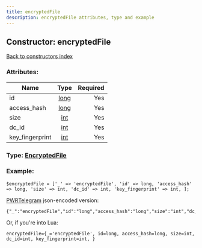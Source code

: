 ```yaml
---
title: encryptedFile
description: encryptedFile attributes, type and example
---
```

## Constructor: encryptedFile  
[Back to constructors index](index.md)



### Attributes:

| Name     |    Type       | Required |
|----------|:-------------:|---------:|
|id|[long](../types/long.md) | Yes|
|access\_hash|[long](../types/long.md) | Yes|
|size|[int](../types/int.md) | Yes|
|dc\_id|[int](../types/int.md) | Yes|
|key\_fingerprint|[int](../types/int.md) | Yes|



### Type: [EncryptedFile](../types/EncryptedFile.md)


### Example:

```
$encryptedFile = ['_' => 'encryptedFile', 'id' => long, 'access_hash' => long, 'size' => int, 'dc_id' => int, 'key_fingerprint' => int, ];
```  

[PWRTelegram](https://pwrtelegram.xyz) json-encoded version:

```
{"_":"encryptedFile","id":"long","access_hash":"long","size":"int","dc_id":"int","key_fingerprint":"int"}
```


Or, if you're into Lua:  


```
encryptedFile={_='encryptedFile', id=long, access_hash=long, size=int, dc_id=int, key_fingerprint=int, }

```


